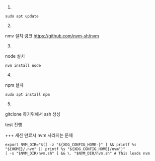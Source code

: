 1.

```
sudo apt update
```
2.

nmv 설치 링크
https://github.com/nvm-sh/nvm

3.

node 설치
```
nvm install node
```
4. 
npm 설치
```
sudo apt install npm
```
5.
gitclone 하기위해서 ssh 생성

test 진행


+++ 세션 만료시 nvm 사라지는 문제
```
export NVM_DIR="$([ -z "${XDG_CONFIG_HOME-}" ] && printf %s "${HOME}/.nvm" || printf %s "${XDG_CONFIG_HOME}/nvm")"
[ -s "$NVM_DIR/nvm.sh" ] && \. "$NVM_DIR/nvm.sh" # This loads nvm
```
